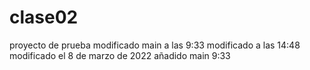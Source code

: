 # clase02
proyecto de prueba modificado main a las 9:33
modificado a las 14:48
modificado el 8 de marzo de 2022
añadido main 9:33

